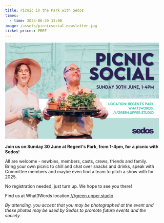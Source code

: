 ```yaml
---
title: Picnic in the Park with Sedos
times:
  - time: 2024-06-30 13:00
image: /assets/picnicsocial-newsletter.jpg
ticket-prices: FREE
---
```

![](/assets/picnicsocial-newsletter.jpg)

**Join us on Sunday 30 June at Regent's Park, from 1-4pm, for a picnic with Sedos!** 

All are welcome - newbies, members, casts, crews, friends and family. Bring your own picnic to chill and chat over snacks and drinks, speak with Committee members and maybe even find a team to pitch a show with for 2025. 

No registration needed, just turn up. We hope to see you there! 

Find us at What3Words location [///green.upper.studio](https://what3words.com/green.upper.studio)

*By attending, you accept that you may be photographed at the event and these photos may be used by Sedos to promote future events and the society.*